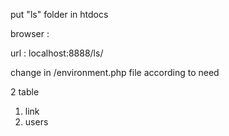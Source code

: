 put "ls" folder in htdocs 

browser :

url : localhost:8888/ls/

change in /environment.php file according to need

2 table 
1) link
2) users
